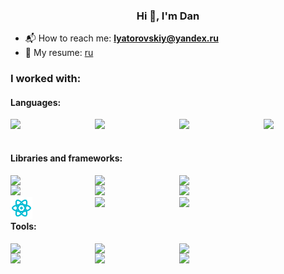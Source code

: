 <h3 align="center">Hi 👋, I'm Dan</h3>
<!-- <h3 align="center">A passionate developer</h3> -->

- 📬 How to reach me: **lyatorovskiy@yandex.ru**
- 📝 My resume: [ru](resume.pdf)

    
### I worked with:
#### Languages:
  <img align="left" style="padding-right:100px;" width="35px" src="https://cdn.jsdelivr.net/gh/devicons/devicon/icons/python/python-original.svg"/>
  <img align="left" style="padding-right:100px;" width="35px" src="https://cdn.jsdelivr.net/gh/devicons/devicon/icons/javascript/javascript-original.svg" />
  <img align="left" style="padding-right:100px;" width="35px"  src="https://cdn.jsdelivr.net/gh/devicons/devicon@latest/icons/typescript/typescript-original.svg" /> 
  <img align="left" width="35px" src="https://cdn.jsdelivr.net/gh/devicons/devicon/icons/cplusplus/cplusplus-original.svg" />
  
   <!--<img align="left" style="padding-right:100px;" width="35px" src="https://cdn.jsdelivr.net/gh/devicons/devicon@latest/icons/rust/rust-original.svg" />
   <img align="left" style="padding-right:100px;" width="35px" src="https://cdn.jsdelivr.net/gh/devicons/devicon@latest/icons/go/go-original-wordmark.svg" /> -->
          
          
          
  <br/>
  <br/>

#### Libraries and frameworks:


  <img align="left" style="padding-right:100px;" width="35px" src="https://cdn.jsdelivr.net/gh/devicons/devicon@latest/icons/pytest/pytest-original-wordmark.svg" />
  <img align="left" style="padding-right:100px;" width="35px" src="https://cdn.jsdelivr.net/gh/devicons/devicon@latest/icons/pandas/pandas-original.svg" />
  <img align="left" style="padding-right:100px;" width="35px" src="https://cdn.jsdelivr.net/gh/devicons/devicon@latest/icons/scikitlearn/scikitlearn-original.svg" />
  <img align="left" style="padding-right:100px;" width="35px" src="https://cdn.jsdelivr.net/gh/devicons/devicon@latest/icons/pytorch/pytorch-original.svg" />
  <img align="left" style="padding-right:100px;" width="35px" src="https://cdn.jsdelivr.net/gh/devicons/devicon@latest/icons/numpy/numpy-original.svg" />
  <img  style="padding-right:100px;" width="40px" src="https://cdn.jsdelivr.net/gh/devicons/devicon@latest/icons/streamlit/streamlit-original.svg" />
  
  <img align="left" style="padding-right:100px;" width="35px" src="https://raw.githubusercontent.com/PKief/vscode-material-icon-theme/main/icons/react.svg" />
  <img align="left" style="padding-right:100px; margin:top:0px" width="35px" src="https://cdn.jsdelivr.net/gh/devicons/devicon@latest/icons/svelte/svelte-original.svg" />
  <img style="padding-right:100px; margin:top:0px" width="35px"  src="https://img.icons8.com/?size=100&id=oL2HGqCJ4Qhd&format=png&color=9C2020" />
          
  
  <!--<img src="https://cdn.jsdelivr.net/gh/devicons/devicon@latest/icons/django/django-plain.svg" /> -->
  <!-- <img src="https://cdn.jsdelivr.net/gh/devicons/devicon@latest/icons/pytorch/pytorch-original.svg" />
            <img src="https://cdn.jsdelivr.net/gh/devicons/devicon@latest/icons/fastapi/fastapi-original.svg" />
           --> 
 <!--
            <img src="https://cdn.jsdelivr.net/gh/devicons/devicon@latest/icons/tauri/tauri-original.svg" />
          -->
  
#### Tools:
  <img align="left" style="padding-right:100px;" width="35px" src="https://cdn.jsdelivr.net/gh/devicons/devicon/icons/jupyter/jupyter-original.svg" />
  <img align="left" style="padding-right:100px;" width="35px" src="https://img.icons8.com/?size=100&id=rgPSE6nAB766&format=png&color=000000" />
  <img align="left" style="padding-right:100px;" width="35px" src="https://img.icons8.com/?size=100&id=38561&format=png&color=000000" />
  <img align="left" style="padding-right:100px;" width="35px" src="https://img.icons8.com/?size=100&id=17842&format=png&color=000000" />
  <img align="left" style="padding-right:100px;" width="35px" src="https://img.icons8.com/?size=100&id=qGZRK3KTK57F&format=png&color=000000" />
  <img align="left" style="padding-right:100px;" width="35px" src="https://cdn.jsdelivr.net/gh/devicons/devicon/icons/figma/figma-original.svg" />
          
